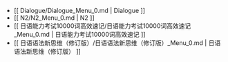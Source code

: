 * [[ Dialogue/Dialogue_Menu_0.md | Dialogue ]]
* [[ N2/N2_Menu_0.md | N2 ]]
* [[ 日语能力考试10000词高效速记/日语能力考试10000词高效速记_Menu_0.md | 日语能力考试10000词高效速记 ]]
* [[ 日语语法新思维（修订版）/日语语法新思维（修订版）_Menu_0.md | 日语语法新思维（修订版） ]]
